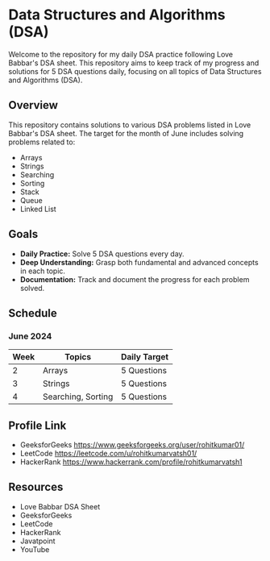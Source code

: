 # Data Structures and Algorithms (DSA)

Welcome to the repository for my daily DSA practice following Love Babbar's DSA sheet. This repository aims to keep track of my progress and solutions for 5 DSA questions daily, focusing on all topics of Data Structures and Algorithms (DSA).

## Overview

This repository contains solutions to various DSA problems listed in Love Babbar's DSA sheet. The target for the month of June includes solving problems related to:

- Arrays
- Strings
- Searching
- Sorting
- Stack
- Queue
- Linked List

## Goals

- **Daily Practice:** Solve 5 DSA questions every day. 
- **Deep Understanding:** Grasp both fundamental and advanced concepts in each topic.
- **Documentation:** Track and document the progress for each problem solved.

## Schedule

### June 2024

| Week | Topics                     | Daily Target |
|------|----------------------------|--------------|
| 2    | Arrays                     | 5 Questions  |
| 3    | Strings                    | 5 Questions  |
| 4    | Searching, Sorting         | 5 Questions  |

## Profile Link
- GeeksforGeeks https://www.geeksforgeeks.org/user/rohitkumar01/
- LeetCode      https://leetcode.com/u/rohitkumarvatsh01/
- HackerRank    https://www.hackerrank.com/profile/rohitkumarvatsh1

## Resources
- Love Babbar DSA Sheet
- GeeksforGeeks
- LeetCode
- HackerRank
- Javatpoint
- YouTube
